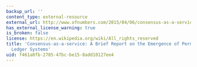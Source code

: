 ```yaml
---
backup_url: ''
content_type: external-resource
external_url: http://www.ofnumbers.com/2015/04/06/consensus-as-a-service-a-brief-report-on-the-emergence-of-permissioned-distributed-ledger-systems/
has_external_license_warning: true
is_broken: false
license: https://en.wikipedia.org/wiki/All_rights_reserved
title: 'Consensus-as-a-service: A Brief Report on the Emergence of Permissioned, Distributed
  Ledger Systems'
uid: f461a0fb-2785-47bc-be15-8add10127ee4
---
```

